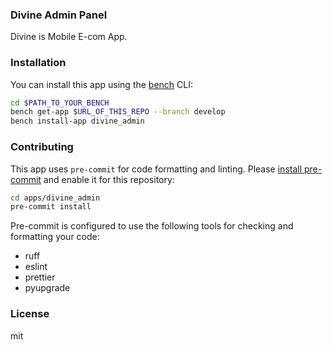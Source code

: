 ### Divine Admin Panel

Divine is Mobile E-com App.

### Installation

You can install this app using the [bench](https://github.com/frappe/bench) CLI:

```bash
cd $PATH_TO_YOUR_BENCH
bench get-app $URL_OF_THIS_REPO --branch develop
bench install-app divine_admin
```

### Contributing

This app uses `pre-commit` for code formatting and linting. Please [install pre-commit](https://pre-commit.com/#installation) and enable it for this repository:

```bash
cd apps/divine_admin
pre-commit install
```

Pre-commit is configured to use the following tools for checking and formatting your code:

- ruff
- eslint
- prettier
- pyupgrade

### License

mit
